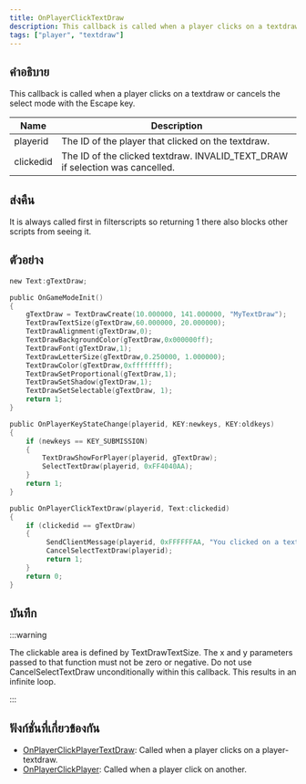```yaml
---
title: OnPlayerClickTextDraw
description: This callback is called when a player clicks on a textdraw or cancels the select mode with the Escape key.
tags: ["player", "textdraw"]
---
```


## คำอธิบาย

This callback is called when a player clicks on a textdraw or cancels the select mode with the Escape key.

| Name      | Description                                                                   |
| --------- | ----------------------------------------------------------------------------- |
| playerid  | The ID of the player that clicked on the textdraw.                            |
| clickedid | The ID of the clicked textdraw. INVALID_TEXT_DRAW if selection was cancelled. |

## ส่งคืน

It is always called first in filterscripts so returning 1 there also blocks other scripts from seeing it.

## ตัวอย่าง

```c
new Text:gTextDraw;

public OnGameModeInit()
{
    gTextDraw = TextDrawCreate(10.000000, 141.000000, "MyTextDraw");
    TextDrawTextSize(gTextDraw,60.000000, 20.000000);
    TextDrawAlignment(gTextDraw,0);
    TextDrawBackgroundColor(gTextDraw,0x000000ff);
    TextDrawFont(gTextDraw,1);
    TextDrawLetterSize(gTextDraw,0.250000, 1.000000);
    TextDrawColor(gTextDraw,0xffffffff);
    TextDrawSetProportional(gTextDraw,1);
    TextDrawSetShadow(gTextDraw,1);
    TextDrawSetSelectable(gTextDraw, 1);
    return 1;
}

public OnPlayerKeyStateChange(playerid, KEY:newkeys, KEY:oldkeys)
{
    if (newkeys == KEY_SUBMISSION)
    {
        TextDrawShowForPlayer(playerid, gTextDraw);
        SelectTextDraw(playerid, 0xFF4040AA);
    }
    return 1;
}

public OnPlayerClickTextDraw(playerid, Text:clickedid)
{
    if (clickedid == gTextDraw)
    {
         SendClientMessage(playerid, 0xFFFFFFAA, "You clicked on a textdraw.");
         CancelSelectTextDraw(playerid);
         return 1;
    }
    return 0;
}
```

## บันทึก

:::warning

The clickable area is defined by TextDrawTextSize. The x and y parameters passed to that function must not be zero or negative. Do not use CancelSelectTextDraw unconditionally within this callback. This results in an infinite loop.

:::

## ฟังก์ชั่นที่เกี่ยวข้องกัน

- [OnPlayerClickPlayerTextDraw](../../scripting/callbacks/OnPlayerClickPlayerTextDraw.md): Called when a player clicks on a player-textdraw.
- [OnPlayerClickPlayer](../../scripting/callbacks/OnPlayerClickPlayer.md): Called when a player click on another.
